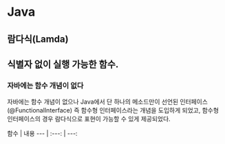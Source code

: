 # Java
## 람다식(Lamda)
식별자 없이 실행 가능한 함수.
---
### 자바에는 함수 개념이 없다
자바에는 함수 개념이 없으나 Java에서 단 하나의 메소드만이 선언된 인터페이스(@FunctionalInterface)
즉 함수형 인터페이스라는 개념을 도입하게 되었고, 함수형 인터페이스의 경우 람다식으로 표현이 가능할 수 있게 제공되었다.

함수 | 내용
--- | :---: | ---:


